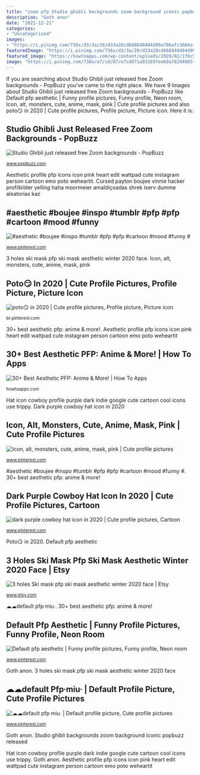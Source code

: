 ```yaml
---
title: "zoom pfp Studio ghibli backgrounds zoom background iconic popbuzz released"
description: "Goth anon"
date: "2021-12-21"
categories:
- "Uncategorized"
images:
- "https://i.pinimg.com/736x/d3/3a/28/d33a28cd668848404d99a706afc3604a.jpg"
featuredImage: "https://i.pinimg.com/736x/d3/3a/28/d33a28cd668848404d99a706afc3604a.jpg"
featured_image: "https://howtoapps.com/wp-content/uploads/2020/02/1f6c5469-aesthetic-pfp-283x400.png"
image: "https://i.pinimg.com/736x/e7/cd/07/e7cd071a932697ee69a782d4b65f1183.jpg"
---
```


If you are searching about Studio Ghibli just released free Zoom backgrounds - PopBuzz you've came to the right place. We have 9 Images about Studio Ghibli just released free Zoom backgrounds - PopBuzz like Default pfp aesthetic | Funny profile pictures, Funny profile, Neon room, Icon, alt, monsters, cute, anime, mask, pink | Cute profile pictures and also poto😏 in 2020 | Cute profile pictures, Profile picture, Picture icon. Here it is:

## Studio Ghibli Just Released Free Zoom Backgrounds - PopBuzz

![Studio Ghibli just released free Zoom backgrounds - PopBuzz](https://images.popbuzz.com/images/144652?width=641&amp;crop=16_9&amp;signature=RDqgRcubpluQtpfwGduXxmCy1NI= "3 holes ski mask pfp ski mask aesthetic winter 2020 face")

<small>www.popbuzz.com</small>

Aesthetic profile pfp icons icon pink heart edit wattpad cute instagram person cartoon emo poto weheartit. Cursed payton boujee vinnie hacker profilbilder yelling haha moormeier amaldiçoadas shrek iserv dumme aleatorias kaz

## #aesthetic #boujee #inspo #tumblr #pfp #pfp #cartoon #mood #funny #

![#aesthetic #boujee #inspo #tumblr #pfp #pfp #cartoon #mood #funny #](https://i.pinimg.com/736x/82/28/b8/8228b803e31285ec8f745f5f009c93da.jpg "Aesthetic profile pfp icons icon pink heart edit wattpad cute instagram person cartoon emo poto weheartit")

<small>www.pinterest.com</small>

3 holes ski mask pfp ski mask aesthetic winter 2020 face. Icon, alt, monsters, cute, anime, mask, pink

## Poto😏 In 2020 | Cute Profile Pictures, Profile Picture, Picture Icon

![poto😏 in 2020 | Cute profile pictures, Profile picture, Picture icon](https://i.pinimg.com/736x/e7/cd/07/e7cd071a932697ee69a782d4b65f1183.jpg "Aesthetic profile pfp icons icon pink heart edit wattpad cute instagram person cartoon emo poto weheartit")

<small>br.pinterest.com</small>

30+ best aesthetic pfp: anime &amp; more!. Aesthetic profile pfp icons icon pink heart edit wattpad cute instagram person cartoon emo poto weheartit

## 30+ Best Aesthetic PFP: Anime &amp; More! | How To Apps

![30+ Best Aesthetic PFP: Anime &amp; More! | How To Apps](https://howtoapps.com/wp-content/uploads/2020/02/1f6c5469-aesthetic-pfp-283x400.png "Pfp danganronpa profile anime aesthetic zoom miu icon cute matching")

<small>howtoapps.com</small>

Hat icon cowboy profile purple dark indie google cute cartoon cool icons use trippy. Dark purple cowboy hat icon in 2020

## Icon, Alt, Monsters, Cute, Anime, Mask, Pink | Cute Profile Pictures

![Icon, alt, monsters, cute, anime, mask, pink | Cute profile pictures](https://i.pinimg.com/736x/a6/d2/74/a6d274d41f4d6ad5010d434c384ea9a2.jpg "Goth anon")

<small>www.pinterest.com</small>

#aesthetic #boujee #inspo #tumblr #pfp #pfp #cartoon #mood #funny #. 30+ best aesthetic pfp: anime &amp; more!

## Dark Purple Cowboy Hat Icon In 2020 | Cute Profile Pictures, Cartoon

![dark purple cowboy hat icon in 2020 | Cute profile pictures, Cartoon](https://i.pinimg.com/736x/d3/3a/28/d33a28cd668848404d99a706afc3604a.jpg "Poto😏 in 2020")

<small>www.pinterest.com</small>

Poto😏 in 2020. Default pfp aesthetic

## 3 Holes Ski Mask Pfp Ski Mask Aesthetic Winter 2020 Face | Etsy

![3 holes Ski mask pfp ski mask aesthetic winter 2020 face | Etsy](https://i.etsystatic.com/12969307/r/il/837829/2670670285/il_794xN.2670670285_m6c9.jpg "Cursed payton boujee vinnie hacker profilbilder yelling haha moormeier amaldiçoadas shrek iserv dumme aleatorias kaz")

<small>www.etsy.com</small>

☁︎☁︎default pfp∙miu∙. 30+ best aesthetic pfp: anime &amp; more!

## Default Pfp Aesthetic | Funny Profile Pictures, Funny Profile, Neon Room

![Default pfp aesthetic | Funny profile pictures, Funny profile, Neon room](https://i.pinimg.com/736x/3d/66/78/3d667893c5788613ff3590ca218a9cb2.jpg "☁︎☁︎default pfp∙miu∙")

<small>www.pinterest.com</small>

Goth anon. 3 holes ski mask pfp ski mask aesthetic winter 2020 face

## ☁︎☁︎default Pfp∙miu∙ | Default Profile Picture, Cute Profile Pictures

![☁︎☁︎default pfp∙miu∙ | Default profile picture, Cute profile pictures](https://i.pinimg.com/736x/07/12/5e/07125e0a676ca92f52bbd1762ae083de.jpg "Pfp danganronpa profile anime aesthetic zoom miu icon cute matching")

<small>www.pinterest.com</small>

Goth anon. Studio ghibli backgrounds zoom background iconic popbuzz released

Hat icon cowboy profile purple dark indie google cute cartoon cool icons use trippy. Goth anon. Aesthetic profile pfp icons icon pink heart edit wattpad cute instagram person cartoon emo poto weheartit
